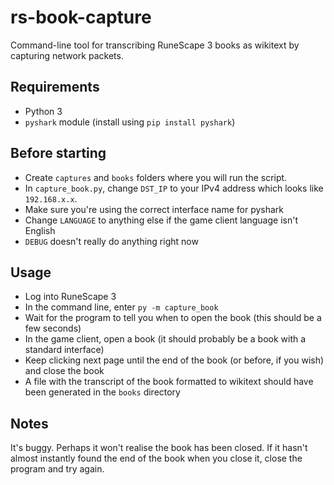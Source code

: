 # rs-book-capture

Command-line tool for transcribing RuneScape 3 books as wikitext by capturing network packets.

## Requirements
* Python 3
* `pyshark` module (install using `pip install pyshark`)

## Before starting
* Create `captures` and `books` folders where you will run the script.
* In `capture_book.py`, change `DST_IP` to your IPv4 address which looks like `192.168.x.x`.
* Make sure you're using the correct interface name for pyshark
* Change `LANGUAGE` to anything else if the game client language isn't English
* `DEBUG` doesn't really do anything right now

## Usage
* Log into RuneScape 3
* In the command line, enter `py -m capture_book`
* Wait for the program to tell you when to open the book (this should be a few seconds)
* In the game client, open a book (it should probably be a book with a standard interface)
* Keep clicking next page until the end of the book (or before, if you wish) and close the book
* A file with the transcript of the book formatted to wikitext should have been generated in the `books` directory

## Notes
It's buggy. Perhaps it won't realise the book has been closed. If it hasn't almost instantly found the end of the book when you close it, close the program and try again.
